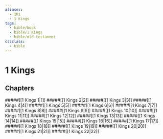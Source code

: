 ```yaml
---
aliases:
  - 1Ki
  - 1 Kings
tags:
  - bible/book
  - bible/1 Kings
  - bible/old testament
cssclass:
  - bible
---
```


# 1 Kings

## Chapters

#####[[1 Kings 1|1]]
#####[[1 Kings 2|2]]
#####[[1 Kings 3|3]]
#####[[1 Kings 4|4]]
#####[[1 Kings 5|5]]
#####[[1 Kings 6|6]]
#####[[1 Kings 7|7]]
#####[[1 Kings 8|8]]
#####[[1 Kings 9|9]]
#####[[1 Kings 10|10]]
#####[[1 Kings 11|11]]
#####[[1 Kings 12|12]]
#####[[1 Kings 13|13]]
#####[[1 Kings 14|14]]
#####[[1 Kings 15|15]]
#####[[1 Kings 16|16]]
#####[[1 Kings 17|17]]
#####[[1 Kings 18|18]]
#####[[1 Kings 19|19]]
#####[[1 Kings 20|20]]
#####[[1 Kings 21|21]]
#####[[1 Kings 22|22]]

